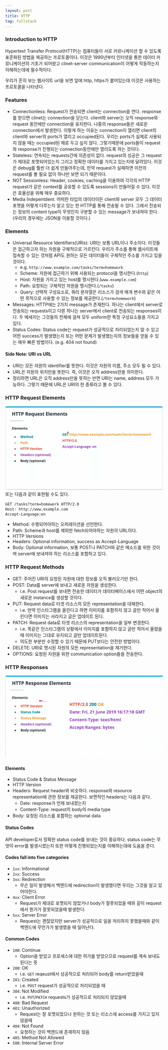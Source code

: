 ```yaml
---
layout: post
title: HTTP
tag: fullstack
---
```

### Introduction to HTTP
Hypertext Transfer Protocol(HTTP)는 컴퓨터들이 서로 커뮤니케이션 할 수 있도록 표준화된 방법을 제공하는 프로토콜이다. 이것은 1990년부터 인터넷을 통한 
데이터 커뮤니케이션의 기초가 되어왔고 clinet-server communication이 어떻게 작동하는지 이해하는데에 필수적이다.

우리가 흔히 보는 웹사이트 url을 보면 앞에 http, https가 붙어있는데 이것은 사용하는 프로토콜을 나타낸다.

### Features
- Connectionless: Request가 전송되면 client는 connection을 연다. response를 받으면 clinet는 connection을 닫는다. client와 server는 
오직 response와 request 동안에만 connection을 유지한다. 나중의 response들은 새로운 connection에서 발생한다. 이렇게 하는 이유는 connection이
 열리면 client의 client와 server의 ports가 열리고 occupied된다. 우리는 ports가 실제로 사용되지 않을 때는 occupied된 채로 두고 싶지 않다. 그렇기때문에 
 ports들이 request와 response가 진행되는 connection동안에만 열리도록 하는 것이다.
- Stateless: 연속되는 requests간에 의존성이 없다. request의 성공은 그 request가 제대로 포맷되어있는지 그리고 정확한 데이터를 가지고 있는지에 달려있다.
 이것은 debug를 훨씬 더 쉽게 만들어주는데, 만약 request가 실패하면 이전의 request를 볼 필요 없이 하나만 보면 되기 때문이다.
- NOT Sessionless: Header, cookies, caching을 이용하여 각각의 HTTP request가 같은 context를 공유할 수 있도록 sessions이 만들어질 수 있다. 이것은 효율성을 위해 매우 중요하다.
- Media Indepentdent: 어떠한 타입의 데이터이든 client와 server 모두 그 데이터 포맷을 어떻게 다루는지 알고 있는 한 HTTP를 통해 전송될 수 있다. 
그래서 전송되는 정보의 content type이 무엇인지 구분할 수 있는 message가 보내져야 한다.(우리의 경우에는 JSON을 이용할 것이다.)


### Elements
- Universal Resource Identifiers(URIs): URI는 보통 URL이나 주소이다. 이것들은 접근하고자 하는 자원을 구체적으로 가르킨다. 
우리가 주소를 통해 웹사이트에 접속할 수 있는 것처럼 API도 원하는 모든 데이터들이 구체적인 주소를 가지고 있을 것이다.
  - e.g. `http://www.example.com/tasks/term=homework`
  - Scheme: 자원에 접근하기 위해 사용되는 protocol을 명시한다.(`http`)
  - Host: 자원을 가지고 있는 host를 명시한다.(`www.example.com`)
  - Path: 요청되는 구체적인 자원을 명시한다.(`/tasks`)
  - Query: 선택적 구성요소로, 쿼리 문자열은 리소스가 검색 매개 변수와 같은 어떤 목적으로 사용할 수 있는 정보를 제공한다.(`/term=homework`)
- Messages: HTTP에는 2가지 message가 존재한다. 하나는 client에서 server로 전송되는 requests이고 다른 하나는 server에서 client로 전송되는 responses이다.
두 메세지는 그것들의 전체에 걸쳐 모두 uniform한 특정 구성요소들을 가지고 있다.
- Status Codes: Status code는 request가 성공적으로 처리되었는지 알 수 있고 어떤 success가 발생했는지 또는 어떤 문제가 발생했는지의 정보들을 얻을 수 있는 매우 빠른 방법이다.
(e.g. 404 not found)

#### Side Note: URI vs URL
- URI는 모든 자원의 identifier를 뜻한다. 이것은 자원의 이름, 주소 모두 될 수 있다.
- URL은 자원의 위치만을 뜻한다. 즉, 이것은 오직 address만을 의미한다.
- 정리하면 URL은 오직 address만을 뜻하는 반면 URI는 name, address 모두 가능하다. 그렇기 때문에 URL은 URI의 한 종류라고 볼 수 있다.

### HTTP Request Elements
![requestelement](/img/requestelement.png)
또는 다음과 같이 표현될 수도 있다.
```
GET /tasks?term=homework HTTP/2.0
Host: http://www.example.com
Accept-Language:en
```

- Method: 수행되어야하는 오퍼레이션을 선언한다.
- Path: Scheme과 host를 제외한 fetch되어야하는 자원의 URL이다.
- HTTP Versions
- Headers: Optional information, success as Accept-Language
- Body: Optional information, 보통 POST나 PATCH와 같은 메소드를 위한 것이며 server에 보내져야 하는 리소스를 포함하고 있다.


### HTTP Request Methods
- GET: 주어진 URI의 요청된 자원에 대한 정보를 오직 불러오기만 한다.
- POST: Data를 server에 보내고 새로운 자원을 생성한다.
  - i.e. Post request를 보내면 전송한 데이터가 데이터베이스에서 어떤 object의 새로운 instance를 생성할 것이다.
- PUT: Request data로 타겟 리소스의 모든 representation을 대체한다.
  - i.e. 만약 인스타그램을 올린다고 하면 이미지를 포함하지 않고 글만 적어서 올린다면 이미지는 사라지고 글은 업데이트 된다.
- PATCH: Request data로 타겟 리소스의 representation을 일부 변경한다.
  - i.e. 똑같은 인스타그램의 상황에서 이미지를 포함하지 않고 글만 적어서 올렸을 때 이미지는 그대로 유지되고 글만 업데이트된다.
  - 의도한 부분만 수정할 수 있기 때문에 PUT보다는 안전한 방법이다.
- DELETE: URI로 명시된 자원의 모든 representation을 제거한다.
- OPTIONS: 요청된 자원을 위한 communication option들을 전송한다.

### HTTP Responses
![responseElement](/img/responseelement.png)

#### Elements
- Status Code & Status Message
- HTTP Version
- Headers: Request header와 비슷하다. response와 resource representation에 관한 정보를 제공한다. 보편적인 headers는 다음과 같다.
  - Date: response가 언제 보내졌는지
  - Content-Type: request의 body의 media type
- Body: 요청된 리소스를 포함하는 optional data

#### Status Codes
API developer로서 정확한 status code를 보내는 것이 중요하다. status code는 무엇이 error를 발생시켰는지 또한 어떻게 진행되었는지를 이해하는데에 도움을 준다.

#### Codes fall into five categories
- `1xx`: Informational
- `2xx`: Success
- `3xx`: Redirection
  - 무슨 일이 발생해서 백엔드에 redirection이 발생했다면 우리는 그것을 알고 있어야한다.
- `4xx`: Client Error
  - Request가 제대로 포맷되지 않았거나 body가 잘못되었을 때와 같이 request에서 뭔가가 잘못되었을때 발생한다.
- `5xx`: Server Error
  - Request는 괜찮았지만 server가 성공적으로 일을 처리하지 못했을때와 같이 백엔드에 무언가가 발생했을 때 일어난다.

#### Common Codes
- `100`: Continue
  - Option을 받았고 프로세스에 대한 허가를 받았으므로 request를 계속 보내도 된다는 뜻
- `200`: OK
  - i.e. `GET` reqeust에서 성공적으로 처리되어 body를 return받았을때
- `201`: Created
  - i.e. `POST` request가 성공적으로 처리되었을 때 
- `304`: Not Modified
  - i.e. `PUT`/`PATCH` requests가 성공적으로 처리되지 않았을때
- `400`: Bad Request
- `401`: Unauthorized
  - Request는 잘 포맷되었으나 원하는 것 또는 리소스에 access를 가지고 있지 않을때
- `404`: Not Found
  - 요청하는 것이 백엔드에 존재하지 않음
- `405`: Method Not Allowed
- `500`: Internal Server Error
